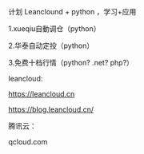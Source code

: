 计划 Leanclound + python ，学习+应用

1.xueqiu自動调仓（python）

2.华泰自动定投（python）

3.免费十档行情（python? .net? php?）

leancloud:

https://leancloud.cn

https://blog.leancloud.cn/

腾讯云：

qcloud.com

